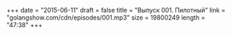 +++
date = "2015-06-11"
draft = false
title = "Выпуск 001. Пилотный"
link = "golangshow.com/cdn/episodes/001.mp3"
size = 19800249
length = "47:38"
+++
